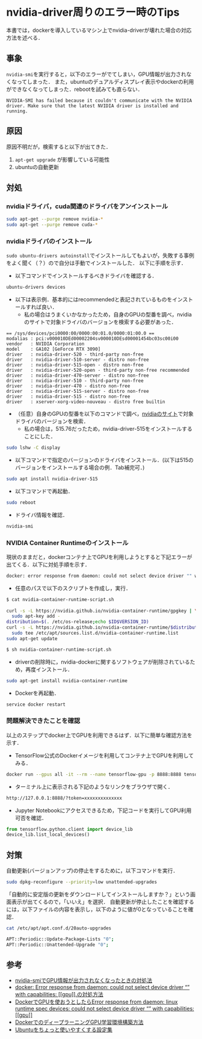# nvidia-driver周りのエラー時のTips

本書では，dockerを導入しているマシン上でnvidia-driverが壊れた場合の対応方法を述べる．

## 事象

`nvidia-smi`を実行すると，以下のエラーがでてしまい，GPU情報が出力されなくなってしまった．
また，ubuntuのデュアルディスプレイ表示やdockerの利用ができなくなってしまった．rebootを試みても直らない．

```
NVIDIA-SMI has failed because it couldn't communicate with the NVIDIA driver. Make sure that the latest NVIDIA driver is installed and running.
```

## 原因

原因不明だが，検索すると以下が出てきた．

1. `apt-get upgrade` が影響している可能性
2. ubuntuの自動更新

## 対処

### nvidiaドライバ，cuda関連のドライバをアンインストール

```sh
sudo apt-get --purge remove nvidia-*
sudo apt-get --purge remove cuda-*
```

### nvidiaドライバのインストール

`sudo ubuntu-drivers autoinstall`でインストールしてもよいが，失敗する事例をよく聞く（？）ので自分は手動でインストールした．
以下に手順を示す．

- 以下コマンドでインストールするべきドライバを確認する．

```sh
ubuntu-drivers devices
```

- 以下は表示例．基本的にはrecommendedと表記されているものをインストールすれば良い．
  - 私の場合はうまくいかなかったため，自身のGPUの型番を調べ，nvidiaのサイトで対象ドライバのバージョンを検索する必要があった．

```
== /sys/devices/pci0000:00/0000:00:01.0/0000:01:00.0 ==
modalias : pci:v000010DEd00002204sv000010DEsd00001454bc03sc00i00
vendor   : NVIDIA Corporation
model    : GA102 [GeForce RTX 3090]
driver   : nvidia-driver-520 - third-party non-free
driver   : nvidia-driver-510-server - distro non-free
driver   : nvidia-driver-515-open - distro non-free
driver   : nvidia-driver-520-open - third-party non-free recommended
driver   : nvidia-driver-470-server - distro non-free
driver   : nvidia-driver-510 - third-party non-free
driver   : nvidia-driver-470 - distro non-free
driver   : nvidia-driver-515-server - distro non-free
driver   : nvidia-driver-515 - distro non-free
driver   : xserver-xorg-video-nouveau - distro free builtin
```

- （任意）自身のGPUの型番を以下のコマンドで調べ，[nvidiaのサイト](https://www.nvidia.com/Download/index.aspx)で対象ドライバのバージョンを検索．
  - 私の場合は，515.76だったため，nvidia-driver-515をインストールすることにした．

```sh
sudo lshw -C display
```

- 以下コマンドで指定のバージョンのドライバをインストール．(以下は515のバージョンをインストールする場合の例．Tab補完可．)

```sh
sudo apt install nvidia-driver-515
```

- 以下コマンドで再起動．

```sh
sudo reboot
```

- ドライバ情報を確認．

```sh
nvidia-smi
```

### NVIDIA Container Runtimeのインストール

現状のままだと，dockerコンテナ上でGPUを利用しようとすると下記エラーが出てくる．以下に対処手順を示す．

```sh
docker: error response from daemon: could not select device driver "" with capabilities: [[gpu]].
```

- 任意のパスで以下のスクリプトを作成し，実行．

```sh
$ cat nvidia-container-runtime-script.sh
 
curl -s -L https://nvidia.github.io/nvidia-container-runtime/gpgkey | \
  sudo apt-key add -
distribution=$(. /etc/os-release;echo $ID$VERSION_ID)
curl -s -L https://nvidia.github.io/nvidia-container-runtime/$distribution/nvidia-container-runtime.list | \
  sudo tee /etc/apt/sources.list.d/nvidia-container-runtime.list
sudo apt-get update

$ sh nvidia-container-runtime-script.sh
```

- driverの削除時に，nvidia-dockerに関するソフトウェアが削除されているため，再度インストール．

```sh
sudo apt-get install nvidia-container-runtime
```

- Dockerを再起動．

```sh
service docker restart
```

### 問題解決できたことを確認

以上のステップでdocker上でGPUを利用できるはず．以下に簡単な確認方法を示す．

- TensorFlow公式のDockerイメージを利用してコンテナ上でGPUを利用してみる．

```sh
docker run --gpus all -it --rm --name tensorflow-gpu -p 8888:8888 tensorflow/tensorflow:latest-gpu-py3-jupyter
```

- ターミナル上に表示される下記のようなリンクをブラウザで開く．

```sh
http://127.0.0.1:8888/?token=xxxxxxxxxxxxxx
```

- Jupyter Notebookにアクセスできるため，下記コードを実行してGPU利用可否を確認．

```py
from tensorflow.python.client import device_lib
device_lib.list_local_devices()
```

## 対策

自動更新(バージョンアップ)の停止をするために，以下コマンドを実行．

```sh
sudo dpkg-reconfigure --priority=low unattended-upgrades
```

「自動的に安定版の更新をダウンロードしてインストールしますか？」という画面表示が出てくるので，「いいえ」を選択．
自動更新が停止したことを確認するには，以下ファイルの内容を表示し，以下のように値が0となっていることを確認．

```sh
cat /etc/apt/apt.conf.d/20auto-upgrades

APT::Periodic::Update-Package-Lists "0";
APT::Periodic::Unattended-Upgrade "0";
```

## 参考

- [nvidia-smiでGPU情報が出力されなくなったときの対処法](https://jskangaroo.hatenablog.com/entry/2021/10/23/151151)
- [docker: Error response from daemon: could not select device driver “” with capabilities: [[gpu]].の対処方法](https://www.yurui-deep-learning.com/2021/08/17/docker-error-response-from-daemon-could-not-select-device-driver-with-capabilities-gpu/)
- [DockerでGPUを使おうとしたらError response from daemon: linux runtime spec devices: could not select device driver “” with capabilities: [[gpu]]](https://cocoinit23.com/docker-gpu-error-response-from-daemon-linux-runtime-spec-devices-could-not-select-device-driver-with-capabilities-gpu/)
- [DockerでのディープラーニングGPU学習環境構築方法](https://qiita.com/karaage0703/items/e79a8ad2f57abc6872aa#%E6%89%8B%E5%8B%95apt%E3%81%A7%E3%82%A4%E3%83%B3%E3%82%B9%E3%83%88%E3%83%BC%E3%83%AB)
- [Ubuntuをちょっと使いやすくする設定集](https://qiita.com/karaage0703/items/705f1b750c486f00d554#%E8%87%AA%E5%8B%95%E6%9B%B4%E6%96%B0%E3%83%90%E3%83%BC%E3%82%B8%E3%83%A7%E3%83%B3%E3%82%A2%E3%83%83%E3%83%97%E3%81%AE%E5%81%9C%E6%AD%A2)

